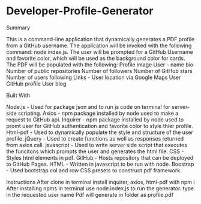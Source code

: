 # Developer-Profile-Generator

Summary

This is a command-line application that dynamically generates a PDF profile from a GitHub username. The application will be invoked with the following command: node index.js. The user will be prompted for a GitHub Username and favorite color, which will be used as the background color for cards. The PDF will be populated with the following:
  Profile image
  User -
    name
    bio
    Number of public repositories
    Number of followers
    Number of GitHub stars
    Number of users following
  Links -
    User location via Google Maps
    User GitHub profile
    User blog



Built With

  Node.js - Used for package json and to run js code on terminal for server-side scripting.
  Axios - npm package installed by node used to make a request to GitHub api.
  Inquirer - npm package installed by node used to promt user for GitHub authentication and favorite color to style thier profile.
  Html-pdf - Used to dynamically populate the style and structure of the user profile.
  jQuery - Used to create functions as well as responses returned from axios call.
  javascript - Used to write server side script that executes the funcitons which prompts the user and generates the html file.
  CSS - Styles html elements in pdf.
  GitHub - Hosts repository that can be deployed to GitHub Pages.
  HTML - Written in javascript to be run with node.
  Boostrap - Used bootstrap col and row CSS presets to construct pdf framework.



Instructions
  After clone
    in terminal install inquirer, axios, html-pdf with npm i
  After installing npms
    in terminal use node index.js to run the generator.
    type in the requested user name
  Pdf will generate in folder as profile.pdf

  